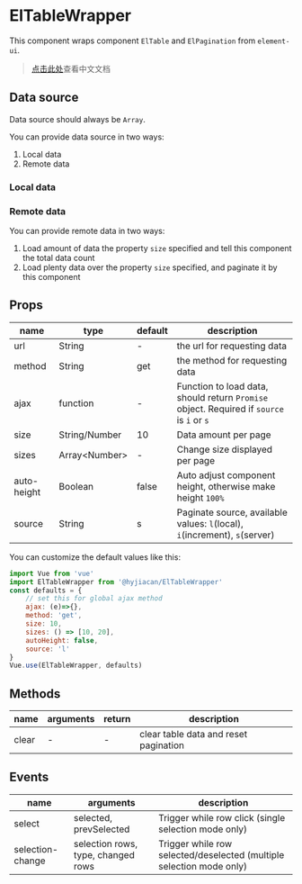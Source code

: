 # ElTableWrapper

This component wraps component `ElTable` and `ElPagination` from `element-ui`.

> [点击此处](README.zh-CN.md)查看中文文档

## Data source

Data source should always be `Array`.

You can provide data source in two ways:

1. Local data
2. Remote data

### Local data

### Remote data

You can provide remote data in two ways:

1. Load amount of data the property `size` specified and tell this component the total data count
2. Load plenty data over the property `size` specified, and paginate it by this component

## Props

|name|type|default|description|
|---|---|---|---|
|url|String|-|the url for requesting data|
|method|String|get|the method for requesting data|
|ajax|function|-|Function to load data, should return `Promise` object. Required if `source` is `i` or `s`|
|size|String/Number|10|Data amount per page|
|sizes|Array\<Number>|-|Change size displayed per page|
|auto-height|Boolean|false|Auto adjust component height, otherwise make height `100%`|
|source|String|s|Paginate source, available values: `l`(local), `i`(increment), `s`(server)|

You can customize the default values like this: 

```javascript
import Vue from 'vue'
import ElTableWrapper from '@hyjiacan/ElTableWrapper'
const defaults = {
    // set this for global ajax method
    ajax: (e)=>{},
    method: 'get',
    size: 10,
    sizes: () => [10, 20],
    autoHeight: false,
    source: 'l'
}
Vue.use(ElTableWrapper, defaults)
```

## Methods

|name|arguments|return|description|
|---|---|---|---|
|clear|-|-|clear table data and reset pagination|

## Events

|name|arguments|description|
|---|---|---|
|select|selected, prevSelected|Trigger while row click (single selection mode only)|
|selection-change|selection rows, type, changed rows|Trigger while row selected/deselected (multiple selection mode only)|
